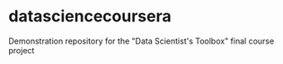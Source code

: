 # datasciencecoursera
Demonstration repository for the "Data Scientist's Toolbox" final course project
